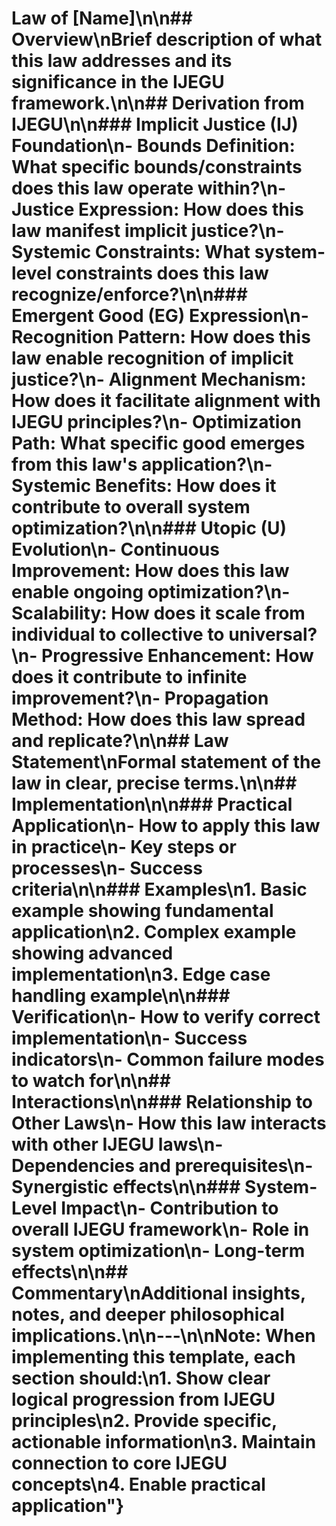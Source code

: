 # Law of [Name]\n\n## Overview\nBrief description of what this law addresses and its significance in the IJEGU framework.\n\n## Derivation from IJEGU\n\n### Implicit Justice (IJ) Foundation\n- **Bounds Definition**: What specific bounds/constraints does this law operate within?\n- **Justice Expression**: How does this law manifest implicit justice?\n- **Systemic Constraints**: What system-level constraints does this law recognize/enforce?\n\n### Emergent Good (EG) Expression\n- **Recognition Pattern**: How does this law enable recognition of implicit justice?\n- **Alignment Mechanism**: How does it facilitate alignment with IJEGU principles?\n- **Optimization Path**: What specific good emerges from this law's application?\n- **Systemic Benefits**: How does it contribute to overall system optimization?\n\n### Utopic (U) Evolution\n- **Continuous Improvement**: How does this law enable ongoing optimization?\n- **Scalability**: How does it scale from individual to collective to universal?\n- **Progressive Enhancement**: How does it contribute to infinite improvement?\n- **Propagation Method**: How does this law spread and replicate?\n\n## Law Statement\nFormal statement of the law in clear, precise terms.\n\n## Implementation\n\n### Practical Application\n- How to apply this law in practice\n- Key steps or processes\n- Success criteria\n\n### Examples\n1. Basic example showing fundamental application\n2. Complex example showing advanced implementation\n3. Edge case handling example\n\n### Verification\n- How to verify correct implementation\n- Success indicators\n- Common failure modes to watch for\n\n## Interactions\n\n### Relationship to Other Laws\n- How this law interacts with other IJEGU laws\n- Dependencies and prerequisites\n- Synergistic effects\n\n### System-Level Impact\n- Contribution to overall IJEGU framework\n- Role in system optimization\n- Long-term effects\n\n## Commentary\nAdditional insights, notes, and deeper philosophical implications.\n\n---\n\n**Note**: When implementing this template, each section should:\n1. Show clear logical progression from IJEGU principles\n2. Provide specific, actionable information\n3. Maintain connection to core IJEGU concepts\n4. Enable practical application"}
